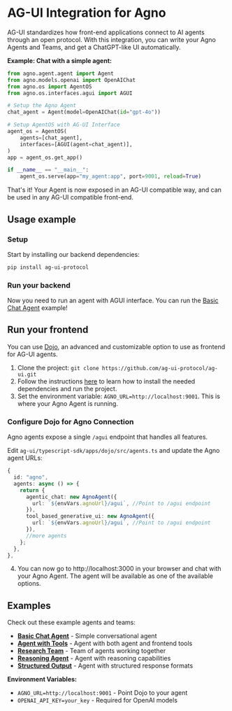 # AG-UI Integration for Agno

AG-UI standardizes how front-end applications connect to AI agents through an open protocol.
With this integration, you can write your Agno Agents and Teams, and get a ChatGPT-like UI automatically.

**Example: Chat with a simple agent:**

```python my_agent.py
from agno.agent.agent import Agent
from agno.models.openai import OpenAIChat
from agno.os import AgentOS
from agno.os.interfaces.agui import AGUI

# Setup the Agno Agent
chat_agent = Agent(model=OpenAIChat(id="gpt-4o"))

# Setup AgentOS with AG-UI Interface
agent_os = AgentOS(
    agents=[chat_agent],
    interfaces=[AGUI(agent=chat_agent)],
)
app = agent_os.get_app()

if __name__ == "__main__":
    agent_os.serve(app="my_agent:app", port=9001, reload=True)
```

That's it! Your Agent is now exposed in an AG-UI compatible way, and can be used in any AG-UI compatible front-end.

## Usage example

### Setup

Start by installing our backend dependencies:

```bash
pip install ag-ui-protocol
```

### Run your backend

Now you need to run an agent with AGUI interface. You can run the [Basic Chat Agent](./basic.py) example!

## Run your frontend

You can use [Dojo](https://github.com/ag-ui-protocol/ag-ui/tree/main/typescript-sdk/apps/dojo), an advanced and customizable option to use as frontend for AG-UI agents.

1. Clone the project: `git clone https://github.com/ag-ui-protocol/ag-ui.git`
2. Follow the instructions [here](https://github.com/ag-ui-protocol/ag-ui/tree/main/typescript-sdk/apps/dojo) to learn how to install the needed dependencies and run the project.
3. Set the environment variable: `AGNO_URL=http://localhost:9001`. This is where your Agno Agent is running.

### Configure Dojo for Agno Connection

Agno agents expose a single `/agui` endpoint that handles all features.

Edit `ag-ui/typescript-sdk/apps/dojo/src/agents.ts` and update the Agno agent URLs:

```typescript
{
  id: "agno",
  agents: async () => {
    return {
      agentic_chat: new AgnoAgent({
        url: `${envVars.agnoUrl}/agui`, //Point to /agui endpoint
      }),
      tool_based_generative_ui: new AgnoAgent({
        url: `${envVars.agnoUrl}/agui`, //Point to /agui endpoint  
      }),
      //more agents
    };
  },
},
```

4. You can now go to http://localhost:3000 in your browser and chat with your Agno Agent. The agent will be available as one of the available options.

## Examples

Check out these example agents and teams:

- **[Basic Chat Agent](./basic.py)** - Simple conversational agent
- **[Agent with Tools](./agent_with_tools.py)** - Agent with both agent and frontend tools
- **[Research Team](./research_team.py)** - Team of agents working together
- **[Reasoning Agent](./reasoning_agent.py)** - Agent with reasoning capabilities
- **[Structured Output](./structured_output.py)** - Agent with structured response formats

**Environment Variables:**
- `AGNO_URL=http://localhost:9001` - Point Dojo to your agent
- `OPENAI_API_KEY=your_key` - Required for OpenAI models
